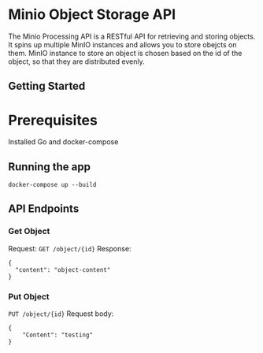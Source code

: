 # Minio Object Storage API
The Minio Processing API is a RESTful API for retrieving and storing objects.
It spins up multiple MinIO instances and allows you to store obejcts on them.
MinIO instance to store an object is chosen based on the id of the object, so that they are distributed evenly.

## Getting Started
# Prerequisites
Installed Go and docker-compose

## Running the app
```docker-compose up --build```

## API Endpoints
### Get Object
Request:
```GET /object/{id}```
Response:
```
{
  "content": "object-content"
}
```

### Put Object
```PUT /object/{id}```
Request body:
```
{
	"Content": "testing"
}
```